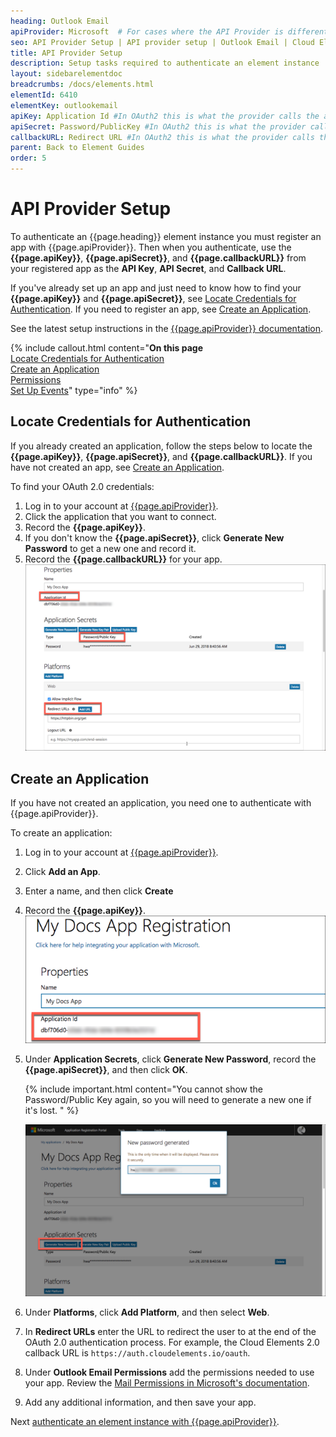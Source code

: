 ```yaml
---
heading: Outlook Email
apiProvider: Microsoft  # For cases where the API Provider is different than the element name. e;g;, ServiceNow vs. ServiceNow Oauth
seo: API Provider Setup | API provider setup | Outlook Email | Cloud Elements API Docs
title: API Provider Setup
description: Setup tasks required to authenticate an element instance
layout: sidebarelementdoc
breadcrumbs: /docs/elements.html
elementId: 6410
elementKey: outlookemail
apiKey: Application Id #In OAuth2 this is what the provider calls the apiKey, like Client ID, Consumer Key, API Key, or just Key
apiSecret: Password/PublicKey #In OAuth2 this is what the provider calls the apiSecret, like Client Secret, Consumer Secret, API Secret, or just Secret
callbackURL: Redirect URL #In OAuth2 this is what the provider calls the callbackURL, like Redirect URL, App URL, or just Callback URL
parent: Back to Element Guides
order: 5
---
```


# API Provider Setup

To authenticate an {{page.heading}} element instance you must register an app with {{page.apiProvider}}. Then when you authenticate, use the **{{page.apiKey}}**, **{{page.apiSecret}}**, and **{{page.callbackURL}}** from your registered app as the **API Key**, **API Secret**, and **Callback URL**.

If you've already set up an app and just need to know how to find your **{{page.apiKey}}** and **{{page.apiSecret}}**, see [Locate Credentials for Authentication](#locate-credentials-for-authentication). If you need to register an app, see [Create an Application](#create-an-application).

See the latest setup instructions in the [{{page.apiProvider}} documentation](https://developer.microsoft.com/en-us/graph/docs/concepts/auth_register_app_v2).

{% include callout.html content="<strong>On this page</strong></br><a href=#locate-credentials-for-authentication>Locate Credentials for Authentication</a></br><a href=#create-an-application>Create an Application</a></br><a href=#permissions>Permissions</a></br><a href=#set-up-events>Set Up Events</a>" type="info" %}

## Locate Credentials for Authentication

If you already created an application, follow the steps below to locate the **{{page.apiKey}}**, **{{page.apiSecret}}**, and **{{page.callbackURL}}**. If you have not created an app, see [Create an Application](#create-an-application).

To find your OAuth 2.0 credentials:

1. Log in to your account at [{{page.apiProvider}}](https://apps.dev.microsoft.com/#/appList).
2. Click the application that you want to connect.
3. Record the **{{page.apiKey}}**.
4. If you don't know the **{{page.apiSecret}}**, click **Generate New Password** to get a new one and record it.
4. Record the **{{page.callbackURL}}** for your app.
![Outlook Email Creds](img/outlook-creds.png)

## Create an Application

If you have not created an application, you need one to authenticate with {{page.apiProvider}}.

To create an application:

1. Log in to your account at [{{page.apiProvider}}](https://apps.dev.microsoft.com/#/appList).
2. Click **Add an App**.
3. Enter a name, and then click **Create**
4. Record the **{{page.apiKey}}**.
![Application Id](img/app-id.png)
5. Under **Application Secrets**, click **Generate New Password**, record the **{{page.apiSecret}}**, and then click **OK**.

    {% include important.html content="You cannot show the Password/Public Key again, so you will need to generate a new one if it's lost. " %}

    ![Password/Public Key](img/gen-password.png)

5. Under **Platforms**, click **Add Platform**, and then select **Web**.
6. In **Redirect URLs** enter the URL to redirect the user to at the end of the OAuth 2.0 authentication process. For example, the Cloud Elements 2.0 callback URL is `https://auth.cloudelements.io/oauth`.
7. Under **Outlook Email Permissions** add the permissions needed to use your app. Review the [Mail Permissions in Microsoft's documentation](https://developer.microsoft.com/en-us/graph/docs/concepts/permissions_reference#mail-permissions).
8. Add any additional information, and then save your app.

Next [authenticate an element instance with {{page.apiProvider}}](authenticate.html).
